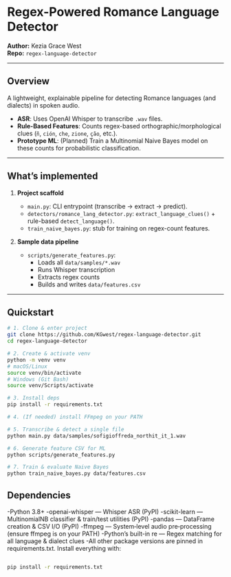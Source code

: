 # Regex-Powered Romance Language Detector

**Author:** Kezia Grace West  
**Repo:** `regex-language-detector`

---

## Overview

A lightweight, explainable pipeline for detecting Romance languages (and dialects) in spoken audio.  
- **ASR**: Uses OpenAI Whisper to transcribe `.wav` files.  
- **Rule-Based Features**: Counts regex-based orthographic/morphological clues (`ñ`, `ción`, `che`, `zione`, `ção`, etc.).  
- **Prototype ML**: (Planned) Train a Multinomial Naive Bayes model on these counts for probabilistic classification.

---

## What’s implemented

1. **Project scaffold**  
   - `main.py`: CLI entrypoint (transcribe → extract → predict).  
   - `detectors/romance_lang_detector.py`: `extract_language_clues()` + rule-based `detect_language()`.  
   - `train_naive_bayes.py`: stub for training on regex-count features.

2. **Sample data pipeline**  
   - `scripts/generate_features.py`:  
     - Loads all `data/samples/*.wav`  
     - Runs Whisper transcription  
     - Extracts regex counts  
     - Builds and writes `data/features.csv`

---

## Quickstart

```bash
# 1. Clone & enter project
git clone https://github.com/KGwest/regex-language-detector.git
cd regex-language-detector

# 2. Create & activate venv
python -m venv venv
# macOS/Linux
source venv/bin/activate
# Windows (Git Bash)
source venv/Scripts/activate

# 3. Install deps
pip install -r requirements.txt

# 4. (If needed) install FFmpeg on your PATH

# 5. Transcribe & detect a single file
python main.py data/samples/sofigioffreda_northit_it_1.wav

# 6. Generate feature CSV for ML
python scripts/generate_features.py

# 7. Train & evaluate Naive Bayes
python train_naive_bayes.py data/features.csv

```
## Dependencies
  -Python 3.8+
  -openai-whisper — Whisper ASR (PyPI)
  -scikit-learn — MultinomialNB classifier & train/test utilities (PyPI)
  -pandas — DataFrame creation & CSV I/O (PyPI)
  -ffmpeg — System‐level audio pre‐processing (ensure ffmpeg is on your PATH)
  -Python’s built-in re — Regex matching for all language & dialect clues
  -All other package versions are pinned in requirements.txt. Install everything with:

```bash

pip install -r requirements.txt
